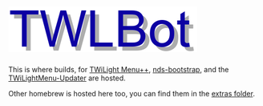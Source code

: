 # ![1998 logo xD](https://raw.githubusercontent.com/TWLBot/Builds/master/TWLBot%20Logo.png)
This is where builds, for [TWiLight Menu++](https://github.com/DS-Homebrew/TWiLightMenu), [nds-bootstrap](https://github.com/ahezard/nds-bootstrap), and the [TWiLightMenu-Updater](https://github.com/RocketRobz/TWiLightMenu-Updater) are hosted. 

Other homebrew is hosted here too, you can find them in the [extras folder](https://github.com/TWLBot/Builds/tree/master/extras).
